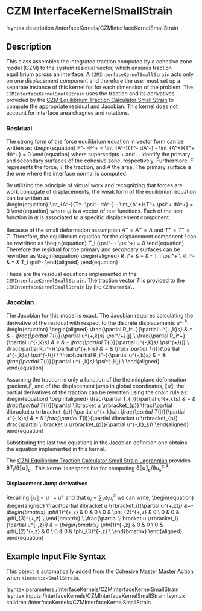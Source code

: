 # CZM InterfaceKernelSmallStrain

!syntax description /InterfaceKernels/CZMInterfaceKernelSmallStrain

## Description

This class assembles the integrated traction computed by a cohesive zone model (CZM) to the system residual vector, which ensures traction equilibrium across an interface. A `CZMInterfaceKernelSmallStrain` acts only on one displacement component and therefore the user must set up a separate instance of this kernel for for each dimension of the problem.
The `CZMInterfaceKernelSmallStrain` uses the traction and its derivatives provided by the [CZM Equilibrium Traction Calculator Small Strain](CZMComputeGlobalTractionSmallStrain.md) to compute the appropriate residual and Jacobian.
This kernel does not account for interface area chagnes and rotations.
### Residual

The strong form of the force equilibrium equation in vector form can be written as:
\begin{equation}
  F^- -F^+ = \int_{A^-}{T^- dA^-} - \int_{A^+}{T^+ dA^+} = 0
\end{equation}
where superscripts $+$ and $-$ identify the primary and secondary surfaces of the cohesive zone, respectively. Furthermore, $F$ represents the force, $T$ the traction, and $A$ the area.
The primary surface is the one where the interface normal is computed.

By utilizing the principle of virtual work and recognizing that forces are work conjugate of displacements, the weak form of the equilibrium equation can be written as  
\begin{equation}
  \int_{A^-}{T^- \psi^- dA^-}  - \int_{A^+}{T^+ \psi^+ dA^+} = 0
\end{equation}
where $\psi$ is a vector of test functions. Each of the test function in $\psi$ is associated to a specific displacement component.

Because of the small deformation assumption $A^-=A^+=A$ and $T^+=T^-=T$. Therefore, the equilibrium equation for the displacement component $i$ can be rewritten as
\begin{equation}
  T_i (\psi^- - \psi^+) = 0
\end{equation}
Therefore the residual for the primary and secondary surfaces can be rewritten as
\begin{equation}
\begin{aligned}
  R_i^+ & = & - T_i \psi^+ \\
  R_i^- & = & T_i \psi^-
\end{aligned}
\end{equation}

These are the residual equations implemented in the `CZMInterfaceKernelSmallStrain`.
The traction vector $T$ is provided to the `CZMInterfaceKernelSmallStrain` by the `CZMMaterial`.

### Jacobian

The Jacobian for this model is exact.
The Jacobian requires calculating the derivative of the residual with respect to the discrete displacements $u^{\pm,k}$.
\begin{equation}
\begin{aligned}
  \frac{\partial R_i^+}{\partial u^{+,k}_s} & = & - \frac{\partial  T_{i}}{\partial u^{+,k}_s} \psi^{+}_{j} \\
  \frac{\partial R_i^+}{\partial u^{-,k}_s} & = & - \frac{\partial  T_{i}}{\partial u^{-,k}_s} \psi^{+}_{j} \\
  \frac{\partial R_i^-}{\partial u^{+,k}_s} & = &  \frac{\partial  T_{i}}{\partial u^{+,k}_s} \psi^{-}_{j} \\
  \frac{\partial R_i^-}{\partial u^{-,k}_s} & = &  \frac{\partial  T_{i}}{\partial u^{-,k}_s} \psi^{-}_{j} \\
\end{aligned}
\end{equation}

Assuming the traction is only a function of the the midplane deformation gradient,$\hat{F}$, and of the displacement jump in global coordinates,  $\llbracket u \rrbracket$, the partial derivatives of the traction can be rewritten using the chain rule as:
\begin{equation}
\begin{aligned}
  \frac{\partial  T_{i}}{\partial u^{+,k}_s} & = & \frac{\partial  T_{i}}{\partial \llbracket u \rrbracket_{p}} \frac{\partial \llbracket u \rrbracket_{p}}{\partial u^{+,k}_s}\\
  \frac{\partial  T_{i}}{\partial u^{-,k}_s} & = & \frac{\partial  T_{i}}{\partial \llbracket u \rrbracket_{p}} \frac{\partial \llbracket u \rrbracket_{p}}{\partial u^{-,k}_s}\\
\end{aligned}
\end{equation}

Substituting the last two equations in the Jacobian definition one obtains the equation implemented in this kernel.

The [CZM Equilibrium Traction Calculator Small Strain Lagrangian](CZMComputeGlobalTractionSmallStrain.md) provides $\partial  T_{i} / \partial \llbracket u \rrbracket_{p}$ . This kernel is responsible for computing $\partial  \llbracket u \rrbracket_{p} / \partial  u^{\pm,k}_{s}$.

#### Displacement Jump derivatives

Recalling $\llbracket u \rrbracket = u^{-} - u^{+}$ and that $u_i =\sum_z \phi_{i} u^z_i$ we can write,
\begin{equation}
\begin{aligned}
\frac{\partial \llbracket u \rrbracket_i}{\partial u^{+,z}_j} &=-
\begin{bmatrix} \phi_{1}^{+,z} & 0 & 0 \\ 0 & \phi_{2}^{+,z} & 0 \\ 0 & 0 & \phi_{3}^{+,z} \\  \end{bmatrix} \\
\frac{\partial \llbracket u \rrbracket_i}{\partial u^{-,z}_i} & =
\begin{bmatrix} \phi_{1}^{-,z} & 0 & 0 \\ 0 & \phi_{2}^{-,z} & 0 \\ 0 & 0 & \phi_{3}^{-,z} \\  \end{bmatrix}
\end{aligned}
\end{equation}

## Example Input File Syntax

This object is automatically added from the [Cohesive Master Master Action](CohesiveZoneMaster/index.md) when `kinematic=SmallStrain`.

!syntax parameters /InterfaceKernels/CZMInterfaceKernelSmallStrain
!syntax inputs /InterfaceKernels/CZMInterfaceKernelSmallStrain
!syntax children /InterfaceKernels/CZMInterfaceKernelSmallStrain
